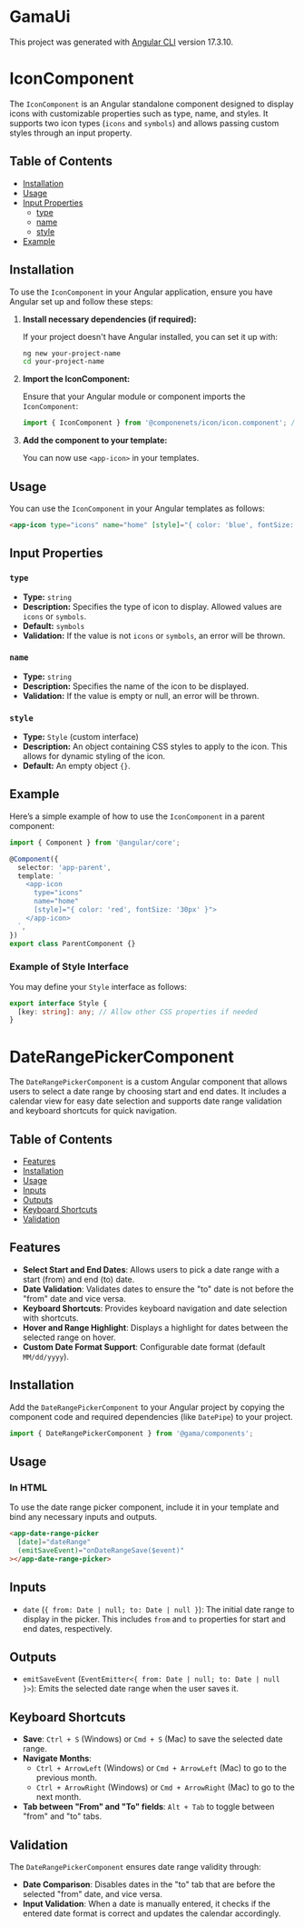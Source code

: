 # GamaUi

This project was generated with [Angular CLI](https://github.com/angular/angular-cli) version 17.3.10.

# IconComponent

The `IconComponent` is an Angular standalone component designed to display icons with customizable properties such as type, name, and styles. It supports two icon types (`icons` and `symbols`) and allows passing custom styles through an input property.

## Table of Contents

- [Installation](#installation)
- [Usage](#usage)
- [Input Properties](#input-properties)
  - [type](#type)
  - [name](#name)
  - [style](#style)
- [Example](#example)

## Installation

To use the `IconComponent` in your Angular application, ensure you have Angular set up and follow these steps:

1. **Install necessary dependencies (if required):**

   If your project doesn't have Angular installed, you can set it up with:

   ```bash
   ng new your-project-name
   cd your-project-name
   ```

2. **Import the IconComponent:**

   Ensure that your Angular module or component imports the `IconComponent`:

   ```typescript
   import { IconComponent } from '@componenets/icon/icon.component'; // Adjust the path accordingly
   ```

3. **Add the component to your template:**

   You can now use `<app-icon>` in your templates.

## Usage

You can use the `IconComponent` in your Angular templates as follows:

```html
<app-icon type="icons" name="home" [style]="{ color: 'blue', fontSize: '24px' }"></app-icon>
```

## Input Properties

### `type`

- **Type:** `string`
- **Description:** Specifies the type of icon to display. Allowed values are `icons` or `symbols`.
- **Default:** `symbols`
- **Validation:** If the value is not `icons` or `symbols`, an error will be thrown.

### `name`

- **Type:** `string`
- **Description:** Specifies the name of the icon to be displayed. 
- **Validation:** If the value is empty or null, an error will be thrown.

### `style`

- **Type:** `Style` (custom interface)
- **Description:** An object containing CSS styles to apply to the icon. This allows for dynamic styling of the icon.
- **Default:** An empty object `{}`.

## Example

Here’s a simple example of how to use the `IconComponent` in a parent component:

```typescript
import { Component } from '@angular/core';

@Component({
  selector: 'app-parent',
  template: `
    <app-icon 
      type="icons" 
      name="home" 
      [style]="{ color: 'red', fontSize: '30px' }">
    </app-icon>
  `,
})
export class ParentComponent {}
```

### Example of Style Interface

You may define your `Style` interface as follows:

```typescript
export interface Style {
  [key: string]: any; // Allow other CSS properties if needed
}
```

# DateRangePickerComponent

The `DateRangePickerComponent` is a custom Angular component that allows users to select a date range by choosing start and end dates. It includes a calendar view for easy date selection and supports date range validation and keyboard shortcuts for quick navigation.

## Table of Contents

- [Features](#features)
- [Installation](#installation)
- [Usage](#usage)
- [Inputs](#inputs)
- [Outputs](#outputs)
- [Keyboard Shortcuts](#keyboard-shortcuts)
- [Validation](#validation)

## Features

- **Select Start and End Dates**: Allows users to pick a date range with a start (from) and end (to) date.
- **Date Validation**: Validates dates to ensure the "to" date is not before the "from" date and vice versa.
- **Keyboard Shortcuts**: Provides keyboard navigation and date selection with shortcuts.
- **Hover and Range Highlight**: Displays a highlight for dates between the selected range on hover.
- **Custom Date Format Support**: Configurable date format (default `MM/dd/yyyy`).

## Installation

Add the `DateRangePickerComponent` to your Angular project by copying the component code and required dependencies (like `DatePipe`) to your project.

```typescript
import { DateRangePickerComponent } from '@gama/components';
```

## Usage

### In HTML

To use the date range picker component, include it in your template and bind any necessary inputs and outputs.

```html
<app-date-range-picker
  [date]="dateRange"
  (emitSaveEvent)="onDateRangeSave($event)"
></app-date-range-picker>
```

## Inputs

- `date` (`{ from: Date | null; to: Date | null }`): The initial date range to display in the picker. This includes `from` and `to` properties for start and end dates, respectively.

## Outputs

- `emitSaveEvent` (`EventEmitter<{ from: Date | null; to: Date | null }>`): Emits the selected date range when the user saves it.

## Keyboard Shortcuts

- **Save**: `Ctrl + S` (Windows) or `Cmd + S` (Mac) to save the selected date range.
- **Navigate Months**: 
  - `Ctrl + ArrowLeft` (Windows) or `Cmd + ArrowLeft` (Mac) to go to the previous month.
  - `Ctrl + ArrowRight` (Windows) or `Cmd + ArrowRight` (Mac) to go to the next month.
- **Tab between "From" and "To" fields**: `Alt + Tab` to toggle between "from" and "to" tabs.

## Validation

The `DateRangePickerComponent` ensures date range validity through:
- **Date Comparison**: Disables dates in the "to" tab that are before the selected "from" date, and vice versa.
- **Input Validation**: When a date is manually entered, it checks if the entered date format is correct and updates the calendar accordingly.


